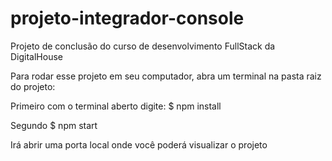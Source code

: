 # projeto-integrador-console
Projeto de conclusão do curso de desenvolvimento FullStack da DigitalHouse

Para rodar esse projeto em seu computador, abra um terminal na pasta raiz do projeto:

Primeiro com o terminal aberto digite:
$ npm install

Segundo 
$ npm start

Irá abrir uma porta local onde você poderá visualizar o projeto
